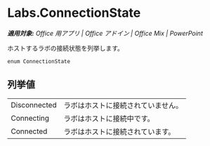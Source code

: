 
# <a name="labs.connectionstate"></a>Labs.ConnectionState

 _**適用対象:** Office 用アプリ | Office アドイン | Office Mix | PowerPoint_

ホストするラボの接続状態を列挙します。

```
enum ConnectionState
```


## <a name="enumeration-values"></a>列挙値


|||
|:-----|:-----|
|Disconnected|ラボはホストに接続されていません。|
|Connecting|ラボはホストに接続中です。|
|Connected|ラボはホストに接続されています。|
